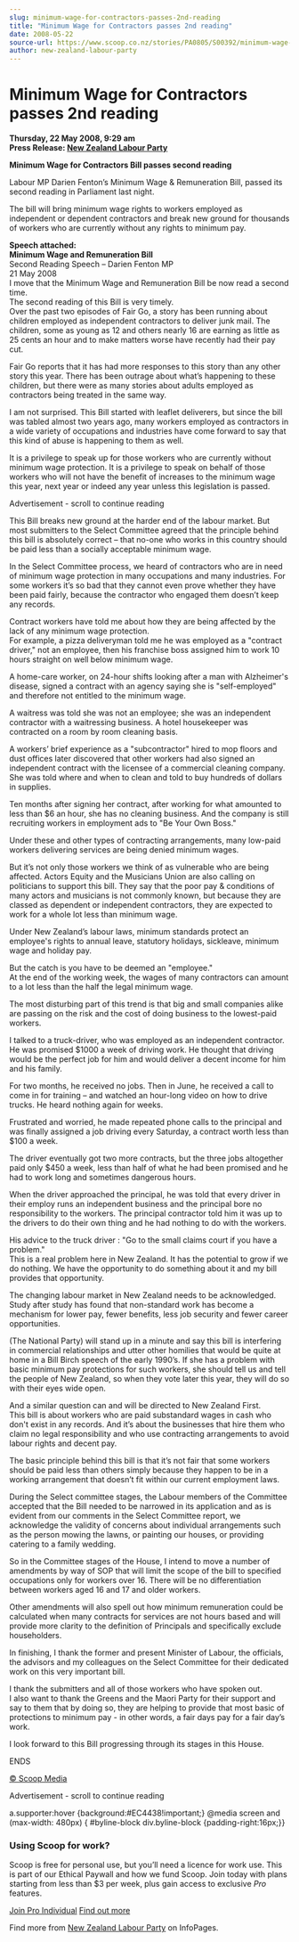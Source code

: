 ```yaml
---
slug: minimum-wage-for-contractors-passes-2nd-reading
title: "Minimum Wage for Contractors passes 2nd reading"
date: 2008-05-22
source-url: https://www.scoop.co.nz/stories/PA0805/S00392/minimum-wage-for-contractors-passes-2nd-reading.htm
author: new-zealand-labour-party
---
```

Minimum Wage for Contractors passes 2nd reading
===============================================

**Thursday, 22 May 2008, 9:29 am**  
**Press Release: [New Zealand Labour Party](https://info.scoop.co.nz/New_Zealand_Labour_Party)**

**Minimum Wage for Contractors Bill passes second reading**

Labour MP Darien Fenton’s Minimum Wage & Remuneration Bill, passed its second reading in Parliament last night.

The bill will bring minimum wage rights to workers employed as independent or dependent contractors and break new ground for thousands of workers who are currently without any rights to minimum pay.

**Speech attached:**  
**Minimum Wage and Remuneration Bill**  
Second Reading Speech – Darien Fenton MP  
21 May 2008  
I move that the Minimum Wage and Remuneration Bill be now read a second time.  
The second reading of this Bill is very timely.  
Over the past two episodes of Fair Go, a story has been running about children employed as independent contractors to deliver junk mail. The children, some as young as 12 and others nearly 16 are earning as little as 25 cents an hour and to make matters worse have recently had their pay cut.

Fair Go reports that it has had more responses to this story than any other story this year. There has been outrage about what’s happening to these children, but there were as many stories about adults employed as contractors being treated in the same way.

I am not surprised. This Bill started with leaflet deliverers, but since the bill was tabled almost two years ago, many workers employed as contractors in a wide variety of occupations and industries have come forward to say that this kind of abuse is happening to them as well.

It is a privilege to speak up for those workers who are currently without minimum wage protection. It is a privilege to speak on behalf of those workers who will not have the benefit of increases to the minimum wage this year, next year or indeed any year unless this legislation is passed.

Advertisement - scroll to continue reading





This Bill breaks new ground at the harder end of the labour market. But most submitters to the Select Committee agreed that the principle behind this bill is absolutely correct – that no-one who works in this country should be paid less than a socially acceptable minimum wage.

In the Select Committee process, we heard of contractors who are in need of minimum wage protection in many occupations and many industries. For some workers it’s so bad that they cannot even prove whether they have been paid fairly, because the contractor who engaged them doesn’t keep any records.

Contract workers have told me about how they are being affected by the lack of any minimum wage protection.  
For example, a pizza deliveryman told me he was employed as a "contract driver," not an employee, then his franchise boss assigned him to work 10 hours straight on well below minimum wage.

A home-care worker, on 24-hour shifts looking after a man with Alzheimer's disease, signed a contract with an agency saying she is "self-employed" and therefore not entitled to the minimum wage.

A waitress was told she was not an employee; she was an independent contractor with a waitressing business. A hotel housekeeper was contracted on a room by room cleaning basis.

A workers’ brief experience as a "subcontractor" hired to mop floors and dust offices later discovered that other workers had also signed an independent contract with the licensee of a commercial cleaning company. She was told where and when to clean and told to buy hundreds of dollars in supplies.

Ten months after signing her contract, after working for what amounted to less than $6 an hour, she has no cleaning business. And the company is still recruiting workers in employment ads to "Be Your Own Boss."

Under these and other types of contracting arrangements, many low-paid workers delivering services are being denied minimum wages.

But it’s not only those workers we think of as vulnerable who are being affected. Actors Equity and the Musicians Union are also calling on politicians to support this bill. They say that the poor pay & conditions of many actors and musicians is not commonly known, but because they are classed as dependent or independent contractors, they are expected to work for a whole lot less than minimum wage.

Under New Zealand’s labour laws, minimum standards protect an employee's rights to annual leave, statutory holidays, sickleave, minimum wage and holiday pay.

But the catch is you have to be deemed an "employee."  
At the end of the working week, the wages of many contractors can amount to a lot less than the half the legal minimum wage.

The most disturbing part of this trend is that big and small companies alike are passing on the risk and the cost of doing business to the lowest-paid workers.

I talked to a truck-driver, who was employed as an independent contractor. He was promised $1000 a week of driving work. He thought that driving would be the perfect job for him and would deliver a decent income for him and his family.

For two months, he received no jobs. Then in June, he received a call to come in for training – and watched an hour-long video on how to drive trucks. He heard nothing again for weeks.

Frustrated and worried, he made repeated phone calls to the principal and was finally assigned a job driving every Saturday, a contract worth less than $100 a week.

The driver eventually got two more contracts, but the three jobs altogether paid only $450 a week, less than half of what he had been promised and he had to work long and sometimes dangerous hours.

When the driver approached the principal, he was told that every driver in their employ runs an independent business and the principal bore no responsibility to the workers. The principal contractor told him it was up to the drivers to do their own thing and he had nothing to do with the workers.

His advice to the truck driver : "Go to the small claims court if you have a problem."  
This is a real problem here in New Zealand. It has the potential to grow if we do nothing. We have the opportunity to do something about it and my bill provides that opportunity.

The changing labour market in New Zealand needs to be acknowledged. Study after study has found that non-standard work has become a mechanism for lower pay, fewer benefits, less job security and fewer career opportunities.

(The National Party) will stand up in a minute and say this bill is interfering in commercial relationships and utter other homilies that would be quite at home in a Bill Birch speech of the early 1990’s. If she has a problem with basic minimum pay protections for such workers, she should tell us and tell the people of New Zealand, so when they vote later this year, they will do so with their eyes wide open.

And a similar question can and will be directed to New Zealand First.  
This bill is about workers who are paid substandard wages in cash who don't exist in any records. And it’s about the businesses that hire them who claim no legal responsibility and who use contracting arrangements to avoid labour rights and decent pay.

The basic principle behind this bill is that it’s not fair that some workers should be paid less than others simply because they happen to be in a working arrangement that doesn’t fit within our current employment laws.

During the Select committee stages, the Labour members of the Committee accepted that the Bill needed to be narrowed in its application and as is evident from our comments in the Select Committee report, we acknowledge the validity of concerns about individual arrangements such as the person mowing the lawns, or painting our houses, or providing catering to a family wedding.

So in the Committee stages of the House, I intend to move a number of amendments by way of SOP that will limit the scope of the bill to specified occupations only for workers over 16. There will be no differentiation between workers aged 16 and 17 and older workers.

Other amendments will also spell out how minimum remuneration could be calculated when many contracts for services are not hours based and will provide more clarity to the definition of Principals and specifically exclude householders.

In finishing, I thank the former and present Minister of Labour, the officials, the advisors and my colleagues on the Select Committee for their dedicated work on this very important bill.

I thank the submitters and all of those workers who have spoken out.  
I also want to thank the Greens and the Maori Party for their support and say to them that by doing so, they are helping to provide that most basic of protections to minimum pay - in other words, a fair days pay for a fair day’s work.

I look forward to this Bill progressing through its stages in this House.

  
ENDS

[© Scoop Media](http://www.scoop.co.nz/about/terms.html)  

Advertisement - scroll to continue reading



a.supporter:hover {background:#EC4438!important;} @media screen and (max-width: 480px) { #byline-block div.byline-block {padding-right:16px;}}

### Using Scoop for work?

Scoop is free for personal use, but you’ll need a licence for work use. This is part of our Ethical Paywall and how we fund Scoop. Join today with plans starting from less than $3 per week, plus gain access to exclusive _Pro_ features.  
  
[Join Pro Individual](https://pro.scoop.co.nz/Individual/?from=ProIn24) [Find out more](https://pro.scoop.co.nz/using-scoop-for-work/?from=ProIn24)

Find more from [New Zealand Labour Party](https://info.scoop.co.nz/New_Zealand_Labour_Party) on InfoPages.